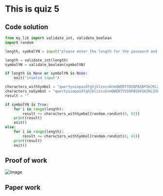# This is quiz 5

## Code solution
```.py
from my_lib import validate_int, validate_boolean
import random

length, symbolYN = input("please enter the length for the password and decision if you want symbols in your password. [number], [True/False]").split(", ")

length = validate_int(length)
symbolYN = validate_boolean(symbolYN)

if length is None or symbolYN is None:
    exit("invalid input")

characters_withSymbol = "qwertyuiopasdfghjklzxcvbnmQWERTYUIOPASDFGHJKLZXCVBNM0123456789%!"
characters_noSymbol = "qwertyuiopasdfghjklzxcvbnmQWERTYUIOPASDFGHJKLZXCVBNM0123456789"
result = ""

if symbolYN is True:
    for i in range(length):
        result += characters_withSymbol[random.randint(0, 63)]
    print(result)
    exit()
else:
    for i in range(length):
        result += characters_withSymbol[random.randint(0, 61)]
    print(result)
    exit()
```

## Proof of work

![image](https://github.com/user-attachments/assets/7b0d58bd-a15d-411a-8ff9-fe2dff9916e1)



## Paper work

